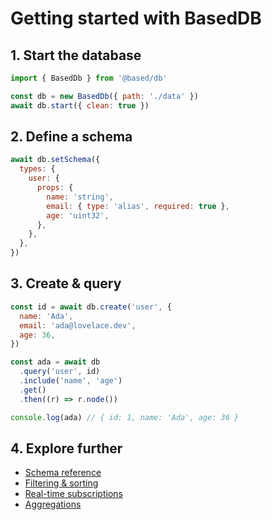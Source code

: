 # Getting started with BasedDB

## 1. Start the database

```js
import { BasedDb } from '@based/db'

const db = new BasedDb({ path: './data' })
await db.start({ clean: true })
```

## 2. Define a schema

```js
await db.setSchema({
  types: {
    user: {
      props: {
        name: 'string',
        email: { type: 'alias', required: true },
        age: 'uint32',
      },
    },
  },
})
```

## 3. Create & query

```js
const id = await db.create('user', {
  name: 'Ada',
  email: 'ada@lovelace.dev',
  age: 36,
})

const ada = await db
  .query('user', id)
  .include('name', 'age')
  .get()
  .then((r) => r.node())

console.log(ada) // { id: 1, name: 'Ada', age: 36 }
```

## 4. Explore further

- [Schema reference](db/schema)
- [Filtering & sorting](db/filtering)
- [Real-time subscriptions](db/examples)
- [Aggregations](db/aggregate)
